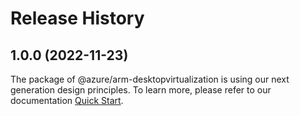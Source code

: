 # Release History
    
## 1.0.0 (2022-11-23)

The package of @azure/arm-desktopvirtualization is using our next generation design principles. To learn more, please refer to our documentation [Quick Start](https://aka.ms/js-track2-quickstart).
